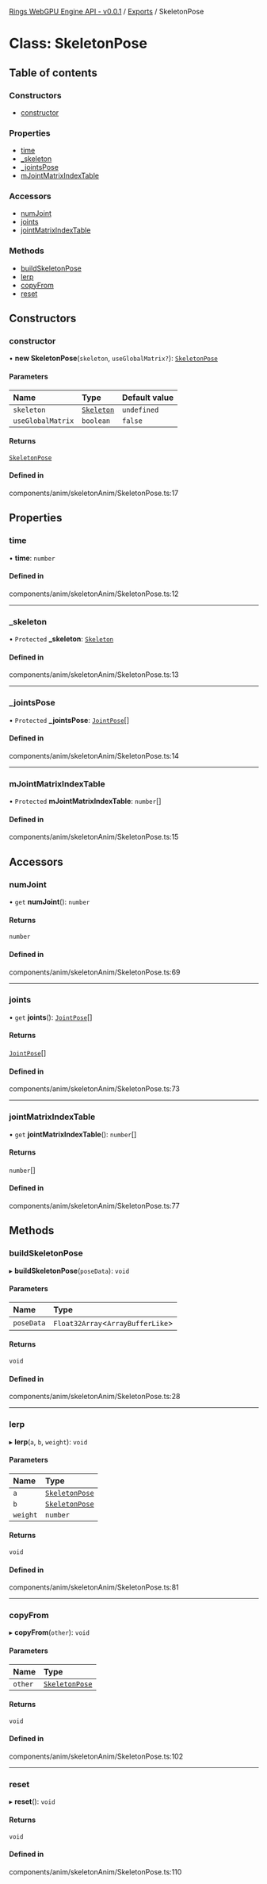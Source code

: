 [Rings WebGPU Engine API - v0.0.1](../README.md) / [Exports](../modules.md) / SkeletonPose

# Class: SkeletonPose

## Table of contents

### Constructors

- [constructor](SkeletonPose.md#constructor)

### Properties

- [time](SkeletonPose.md#time)
- [\_skeleton](SkeletonPose.md#_skeleton)
- [\_jointsPose](SkeletonPose.md#_jointspose)
- [mJointMatrixIndexTable](SkeletonPose.md#mjointmatrixindextable)

### Accessors

- [numJoint](SkeletonPose.md#numjoint)
- [joints](SkeletonPose.md#joints)
- [jointMatrixIndexTable](SkeletonPose.md#jointmatrixindextable)

### Methods

- [buildSkeletonPose](SkeletonPose.md#buildskeletonpose)
- [lerp](SkeletonPose.md#lerp)
- [copyFrom](SkeletonPose.md#copyfrom)
- [reset](SkeletonPose.md#reset)

## Constructors

### constructor

• **new SkeletonPose**(`skeleton`, `useGlobalMatrix?`): [`SkeletonPose`](SkeletonPose.md)

#### Parameters

| Name | Type | Default value |
| :------ | :------ | :------ |
| `skeleton` | [`Skeleton`](Skeleton.md) | `undefined` |
| `useGlobalMatrix` | `boolean` | `false` |

#### Returns

[`SkeletonPose`](SkeletonPose.md)

#### Defined in

components/anim/skeletonAnim/SkeletonPose.ts:17

## Properties

### time

• **time**: `number`

#### Defined in

components/anim/skeletonAnim/SkeletonPose.ts:12

___

### \_skeleton

• `Protected` **\_skeleton**: [`Skeleton`](Skeleton.md)

#### Defined in

components/anim/skeletonAnim/SkeletonPose.ts:13

___

### \_jointsPose

• `Protected` **\_jointsPose**: [`JointPose`](JointPose.md)[]

#### Defined in

components/anim/skeletonAnim/SkeletonPose.ts:14

___

### mJointMatrixIndexTable

• `Protected` **mJointMatrixIndexTable**: `number`[]

#### Defined in

components/anim/skeletonAnim/SkeletonPose.ts:15

## Accessors

### numJoint

• `get` **numJoint**(): `number`

#### Returns

`number`

#### Defined in

components/anim/skeletonAnim/SkeletonPose.ts:69

___

### joints

• `get` **joints**(): [`JointPose`](JointPose.md)[]

#### Returns

[`JointPose`](JointPose.md)[]

#### Defined in

components/anim/skeletonAnim/SkeletonPose.ts:73

___

### jointMatrixIndexTable

• `get` **jointMatrixIndexTable**(): `number`[]

#### Returns

`number`[]

#### Defined in

components/anim/skeletonAnim/SkeletonPose.ts:77

## Methods

### buildSkeletonPose

▸ **buildSkeletonPose**(`poseData`): `void`

#### Parameters

| Name | Type |
| :------ | :------ |
| `poseData` | `Float32Array`\<`ArrayBufferLike`\> |

#### Returns

`void`

#### Defined in

components/anim/skeletonAnim/SkeletonPose.ts:28

___

### lerp

▸ **lerp**(`a`, `b`, `weight`): `void`

#### Parameters

| Name | Type |
| :------ | :------ |
| `a` | [`SkeletonPose`](SkeletonPose.md) |
| `b` | [`SkeletonPose`](SkeletonPose.md) |
| `weight` | `number` |

#### Returns

`void`

#### Defined in

components/anim/skeletonAnim/SkeletonPose.ts:81

___

### copyFrom

▸ **copyFrom**(`other`): `void`

#### Parameters

| Name | Type |
| :------ | :------ |
| `other` | [`SkeletonPose`](SkeletonPose.md) |

#### Returns

`void`

#### Defined in

components/anim/skeletonAnim/SkeletonPose.ts:102

___

### reset

▸ **reset**(): `void`

#### Returns

`void`

#### Defined in

components/anim/skeletonAnim/SkeletonPose.ts:110
